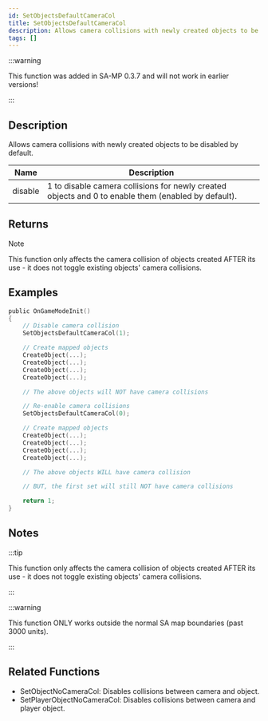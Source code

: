 ```yaml
---
id: SetObjectsDefaultCameraCol
title: SetObjectsDefaultCameraCol
description: Allows camera collisions with newly created objects to be disabled by default.
tags: []
---
```


:::warning

This function was added in SA-MP 0.3.7 and will not work in earlier versions!

:::

## Description

Allows camera collisions with newly created objects to be disabled by default.

| Name    | Description                                                                                         |
| ------- | --------------------------------------------------------------------------------------------------- |
| disable | 1 to disable camera collisions for newly created objects and 0 to enable them (enabled by default). |

## Returns

Note

This function only affects the camera collision of objects created AFTER its use - it does not toggle existing objects' camera collisions.

## Examples

```c
public OnGameModeInit()
{
    // Disable camera collision
    SetObjectsDefaultCameraCol(1);

    // Create mapped objects
    CreateObject(...);
    CreateObject(...);
    CreateObject(...);
    CreateObject(...);

    // The above objects will NOT have camera collisions

    // Re-enable camera collisions
    SetObjectsDefaultCameraCol(0);

    // Create mapped objects
    CreateObject(...);
    CreateObject(...);
    CreateObject(...);
    CreateObject(...);

    // The above objects WILL have camera collision

    // BUT, the first set will still NOT have camera collisions

    return 1;
}
```

## Notes

:::tip

This function only affects the camera collision of objects created AFTER its use - it does not toggle existing objects' camera collisions.

:::

:::warning

This function ONLY works outside the normal SA map boundaries (past 3000 units).

:::

## Related Functions

- SetObjectNoCameraCol: Disables collisions between camera and object.
- SetPlayerObjectNoCameraCol: Disables collisions between camera and player object.
